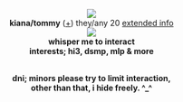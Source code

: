 <p align="center">
  <img src="https://gifdb.com/images/high/my-little-pony-trixie-lulamoon-starlight-glimmer-happy-9pl1yumaabmc1d7s.gif">
  <br><strong>kiana/tommy</strong> (<a href="https://en.pronouns.page/@finalherrscher">+</a>) they/any 20 <a href="https://yourtommy.straw.page">extended info</a>
  <br><img src="https://cdn.discordapp.com/attachments/431499091269124117/1144074676360986635/music_notes.gif">
<br><strong>whisper me to interact</a>
<br><strong>interests; </strong> hi3, dsmp, mlp & more </a>

<p align="center"><br><strong>dni; </strong> minors please try to limit interaction, 
   <br>other than that, i hide freely. ^_^ </a>
